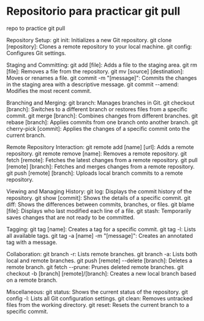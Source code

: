 # Repositorio para practicar git pull
repo to practice git pull

<!-- Adding GIT commands -->
Repository Setup:
    git init: Initializes a new Git repository.
    git clone [repository]: Clones a remote repository to your local machine.
    git config: Configures Git settings.

Staging and Committing:
    git add [file]: Adds a file to the staging area.
    git rm [file]: Removes a file from the repository.
    git mv [source] [destination]: Moves or renames a file.
    git commit -m "[message]": Commits the changes in the staging area with a descriptive message.
    git commit --amend: Modifies the most recent commit.

Branching and Merging:
    git branch: Manages branches in Git.
    git checkout [branch]: Switches to a different branch or restores files from a specific commit.
    git merge [branch]: Combines changes from different branches.
    git rebase [branch]: Applies commits from one branch onto another branch.
    git cherry-pick [commit]: Applies the changes of a specific commit onto the current branch.

Remote Repository Interaction:
    git remote add [name] [url]: Adds a remote repository.
    git remote remove [name]: Removes a remote repository.
    git fetch [remote]: Fetches the latest changes from a remote repository.
    git pull [remote] [branch]: Fetches and merges changes from a remote repository.
    git push [remote] [branch]: Uploads local branch commits to a remote repository.

Viewing and Managing History:
    git log: Displays the commit history of the repository.
    git show [commit]: Shows the details of a specific commit.
    git diff: Shows the differences between commits, branches, or files.
    git blame [file]: Displays who last modified each line of a file.
    git stash: Temporarily saves changes that are not ready to be committed.

Tagging:
    git tag [name]: Creates a tag for a specific commit.
    git tag -l: Lists all available tags.
    git tag -a [name] -m "[message]": Creates an annotated tag with a message.

Collaboration:
    git branch -r: Lists remote branches.
    git branch -a: Lists both local and remote branches.
    git push [remote] --delete [branch]: Deletes a remote branch.
    git fetch --prune: Prunes deleted remote branches.
    git checkout -b [branch] [remote]/[branch]: Creates a new local branch based on a remote branch.

Miscellaneous:
    git status: Shows the current status of the repository.
    git config -l: Lists all Git configuration settings.
    git clean: Removes untracked files from the working directory.
    git reset: Resets the current branch to a specific commit.
